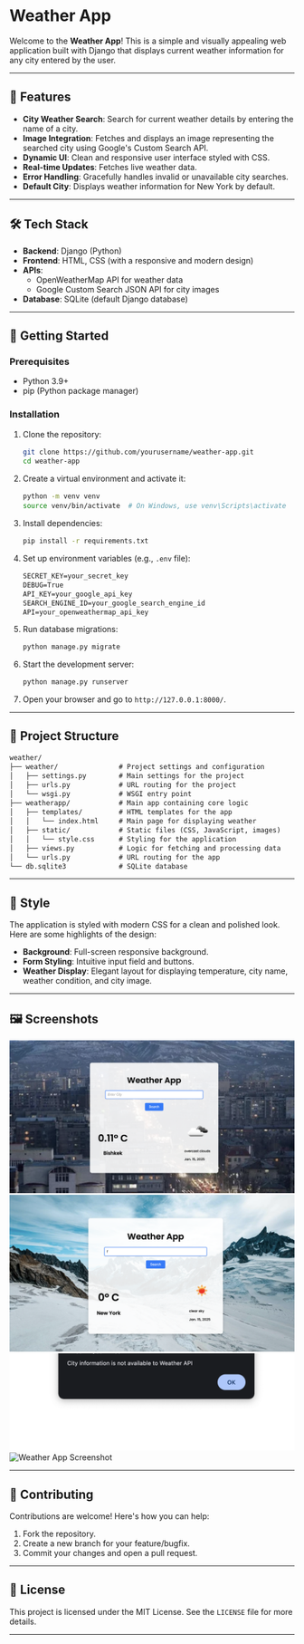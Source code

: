 # Weather App

Welcome to the **Weather App**! This is a simple and visually appealing web application built with Django that displays current weather information for any city entered by the user.

---

## 🌟 Features

- **City Weather Search**: Search for current weather details by entering the name of a city.
- **Image Integration**: Fetches and displays an image representing the searched city using Google's Custom Search API.
- **Dynamic UI**: Clean and responsive user interface styled with CSS.
- **Real-time Updates**: Fetches live weather data.
- **Error Handling**: Gracefully handles invalid or unavailable city searches.
- **Default City**: Displays weather information for New York by default.

---

## 🛠️ Tech Stack

- **Backend**: Django (Python)
- **Frontend**: HTML, CSS (with a responsive and modern design)
- **APIs**: 
  - OpenWeatherMap API for weather data
  - Google Custom Search JSON API for city images
- **Database**: SQLite (default Django database)

---

## 🚀 Getting Started

### Prerequisites

- Python 3.9+
- pip (Python package manager)

### Installation

1. Clone the repository:
   ```bash
   git clone https://github.com/yourusername/weather-app.git
   cd weather-app
   ```
2. Create a virtual environment and activate it:
   ```bash
   python -m venv venv
   source venv/bin/activate  # On Windows, use venv\Scripts\activate
   ```
3. Install dependencies:
   ```bash
   pip install -r requirements.txt
   ```
4. Set up environment variables (e.g., `.env` file):
   ```env
   SECRET_KEY=your_secret_key
   DEBUG=True
   API_KEY=your_google_api_key
   SEARCH_ENGINE_ID=your_google_search_engine_id
   API=your_openweathermap_api_key
   ```
5. Run database migrations:
   ```bash
   python manage.py migrate
   ```
6. Start the development server:
   ```bash
   python manage.py runserver
   ```
7. Open your browser and go to `http://127.0.0.1:8000/`.

---

## 📂 Project Structure

```
weather/
├── weather/               # Project settings and configuration
│   ├── settings.py        # Main settings for the project
│   ├── urls.py            # URL routing for the project
│   └── wsgi.py            # WSGI entry point
├── weatherapp/            # Main app containing core logic
│   ├── templates/         # HTML templates for the app
│   │   └── index.html     # Main page for displaying weather
│   ├── static/            # Static files (CSS, JavaScript, images)
│   │   └── style.css      # Styling for the application
│   ├── views.py           # Logic for fetching and processing data
│   └── urls.py            # URL routing for the app
└── db.sqlite3             # SQLite database
```

---

## 🎨 Style

The application is styled with modern CSS for a clean and polished look. Here are some highlights of the design:

- **Background**: Full-screen responsive background.
- **Form Styling**: Intuitive input field and buttons.
- **Weather Display**: Elegant layout for displaying temperature, city name, weather condition, and city image.

---

## 🖼️ Screenshots

![Weather App Screenshot](/assets/weatherapp1.png)
![Weather App Screenshot](/assets/weatherapp2.png)
![Weather App Screenshot](/assets/weatherapp3.png)
![Weather App Screenshot](/assets/weatherapp4.png)


---

## 🤝 Contributing

Contributions are welcome! Here's how you can help:

1. Fork the repository.
2. Create a new branch for your feature/bugfix.
3. Commit your changes and open a pull request.

---

## 📜 License

This project is licensed under the MIT License. See the `LICENSE` file for more details.

---
